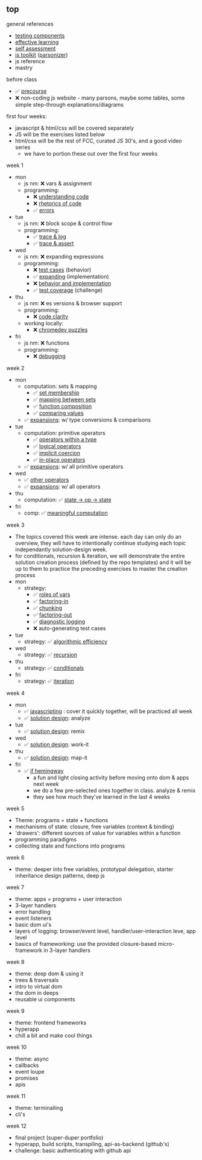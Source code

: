 ## top

general references
* [testing components](https://github.com/colevandersWands/testing-components)  
* [effective learning](https://github.com/elewa-academy/effective-learning)  
* [self assessment](https://github.com/elewa-academy/self-assessment)  
* [js toolkit](https://github.com/elewa-academy/js-tool-kit)   ([parsonizer](https://github.com/colevandersWands/parsonizer))  
* js reference
* mastry

before class 
* :white_check_mark: [precourse](https://github.com/colevanderswands/precourse)  
* :x: non-coding js website - many parsons, maybe some tables, some simple step-through explanations/diagrams  

first four weeks:
* javascript & html/css will be covered separately
* JS will be the exercises listed below
* html/css will be the rest of FCC, curated JS 30's, and a good video series
    * we have to portion these out over the first four weeks

week 1
* mon 
  * js nm: :x: vars & assignment
  * programming: 
      * :x: [understanding code](https://github.com/colevandersWands/understanding-code) 
      * :x: [rhetorics of code](https://github.com/elewa-academy/collaborative-development) 
      * :white_check_mark: [errors](https://github.com/colevandersWands/errors)
* tue
  * js nm: :x: block scope & control flow
  * programming: 
      * :white_check_mark: [trace & log](https://github.com/colevandersWands/trace-and-log)
      * :white_check_mark: [trace & assert](https://github.com/colevandersWands/trace-and-assert) 
* wed
  * js nm: :x: expanding expressions
  * programming: 
      * :x: [test cases](https://github.com/colevandersWands/test-cases) (behavior)
      * :white_check_mark: [expanding](https://github.com/colevandersWands/expanding) (implementation)
      * :x: [behavior and implementation](https://github.com/colevandersWands/behavior-and-implementation)  
      * :white_check_mark: [test coverage](https://github.com/colevandersWands/test-coverage) (challenge)  
* thu
  * js nm: :x: es versions & browser support
  * programming: 
      * :x: [code clarity](https://github.com/colevandersWands/code-clarity)  
  * working locally: 
      * :x: [chromedev puzzles](https://github.com/colevandersWands/chromedev-puzzles)  
* fri
  * js nm: :x: functions
  * programming: 
      * :x: [debugging](https://github.com/colevandersWands/debugging)  

week 2  
* mon
  * computation: sets & mapping
      * :white_check_mark: [set membership](https://github.com/colevandersWands/set-membership)  
      * :white_check_mark: [mapping between sets](https://github.com/colevandersWands/mapping-between-sets)  
      * :white_check_mark: [function composition](https://github.com/colevanderswands/function-composition)  
      * :white_check_mark: [comparing values](https://github.com/colevanderswands/comparing-values)   
  * :white_check_mark: [expansions](https://github.com/colevanderswands/expansions): w/ type conversions & comparisons
* tue
  * computation: primitive operators  
      * :white_check_mark: [operators within a type](https://github.com/colevanderswands/operators-within-a-type)  
      * :white_check_mark: [logical operators](https://github.com/colevanderswands/logical-operators)  
      * :white_check_mark: [implicit coercion](https://github.com/colevanderswands/implicit-coercion)  
      * :white_check_mark: [in-place operators](https://github.com/colevanderswands/in-place-operators)  
  * :white_check_mark: [expansions](https://github.com/colevanderswands/expansions): w/ all primitive operators
* wed
  * :white_check_mark:  [other operators](https://github.com/colevanderswands/other-operators)  
  * :white_check_mark: [expansions](https://github.com/colevanderswands/expansions): w/ all operators
* thu
  * computation: :white_check_mark: [state -> op -> state](https://github.com/colevanderswands/state-operation-state)  
* fri
  * comp: :white_check_mark: [meaningful computation](https://github.com/colevanderswands/meaningful-computation)  

week 3
* The topics covered this week are intense.  each day can only do an overview, they will have to intentionally continue studying each topic independantly solution-design week.  
* for conditionals, recursion & iteration, we will demonstrate the entire solution creation process (defined by the repo templates) and it will be up to them to practice the preceding exercises to master the creation process
* mon
  * strategy: 
      * :white_check_mark: [roles of vars](https://github.com/colevanderswands/roles-of-variables)
      * :white_check_mark: [factoring-in](https://github.com/colevanderswands/factoring-in)  
      * :white_check_mark: [chunking](https://github.com/colevanderswands/chunking)  
      * :white_check_mark: [factoring-out](https://github.com/colevanderswands/factoring-out)  
      * :white_check_mark: [diagnostic logging](https://github.com/colevandersWands/diagnostic-logging)  
      * :x: auto-generating test cases  
* tue
  * strategy: :white_check_mark: [algorithmic efficiency](https://github.com/colevanderswands/algorithmic-efficiency) 
* wed
  * strategy: :white_check_mark: [recursion](https://github.com/colevandersWands/recursion)
* thu
  * strategy: :white_check_mark: [conditionals](https://github.com/colevanderswands/conditionals)  
* fri
  * strategy: :white_check_mark: [iteration](https://github.com/colevandersWands/iteration)

week 4
* mon
  * :white_check_mark: [javascripting](https://github.com/colevanderswands/javascripting) : cover it quickly together, will be practiced all week
  * :white_check_mark: [solution design](https://github.com/colevanderswands/solution-design): analyze
* tue
  * :white_check_mark: [solution design](https://github.com/colevanderswands/solution-design): remix
* wed
  * :white_check_mark: [solution design](https://github.com/colevanderswands/solution-design): work-it
* thu
  * :white_check_mark: [solution design](https://github.com/colevanderswands/solution-design): map-it
* fri
    * :white_check_mark: [if hemingway](https://github.com/colevanderswands/if-hemingway-wrote-javascript)  
       * a fun and light closing activity before moving onto dom & apps next week
       * we do a few pre-selected ones together in class. analyze & remix
       * they see how much they've learned in the last 4 weeks
 
week 5
* Theme: programs = state + functions
* mechanisms of state: closure, free variables (context & binding)
* 'drawers': different sources of value for variables within a function
* programming paradigms
* collecting state and functions into programs 

week 6
* theme: deeper into free variables, prototypal delegation, starter inheritance design patterns, deep js

week 7
* theme: apps = programs + user interaction
* 3-layer handlers
* error handling
* event listeners
* basic dom ui's
* layers of logging: browser/event level, handler/user-interaction leve, app level
* basics of frameworking: use the provided closure-based micro-framework in 3-layer handlers

week 8
* theme: deep dom & using it
* trees & traversals
* intro to virtual dom
* the dom in deeps
* reusable ui components

week 9
* theme: frontend frameworks
* hyperapp
* chill a bit and make cool things

week 10
* theme: async
* callbacks
* event loupe
* promises
* apis

week 11
* theme: terminalling
* cli's

week 12
* final project (super-duper portfolio)
* hyperapp, build scripts, transpiling, api-as-backend (github's)
* challenge: basic authenticating with github api




